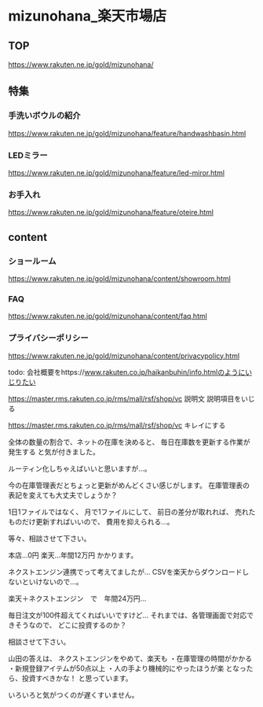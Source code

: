 # mizunohana_楽天市場店

## TOP

https://www.rakuten.ne.jp/gold/mizunohana/

## 特集

### 手洗いボウルの紹介

https://www.rakuten.ne.jp/gold/mizunohana/feature/handwashbasin.html

### LEDミラー

https://www.rakuten.ne.jp/gold/mizunohana/feature/led-miror.html

### お手入れ

https://www.rakuten.ne.jp/gold/mizunohana/feature/oteire.html


## content

### ショールーム

https://www.rakuten.ne.jp/gold/mizunohana/content/showroom.html

### FAQ

https://www.rakuten.ne.jp/gold/mizunohana/content/faq.html

### プライバシーポリシー

https://www.rakuten.ne.jp/gold/mizunohana/content/privacypolicy.html


todo: 会社概要をhttps://www.rakuten.co.jp/haikanbuhin/info.htmlのようにいじりたい

https://master.rms.rakuten.co.jp/rms/mall/rsf/shop/vc
説明文
説明項目をいじる

https://master.rms.rakuten.co.jp/rms/mall/rsf/shop/vc
キレイにする



全体の数量の割合で、ネットの在庫を決めると、
毎日在庫数を更新する作業が発生する
と気が付きました。

ルーティン化しちゃえばいいと思いますが…。

今の在庫管理表だとちょっと更新がめんどくさい感じがします。
在庫管理表の表記を変えても大丈夫でしょうか？

1日1ファイルではなく、
月で1ファイルにして、
前日の差分が取れれば、
売れたものだけ更新すればいいので、
費用を抑えられる…。

等々、相談させて下さい。

本店…0円
楽天…年間12万円
かかります。

ネクストエンジン連携でって考えてましたが…
CSVを楽天からダウンロードしないといけないので…。

楽天＋ネクストエンジン　で　年間24万円…

毎日注文が100件超えてくればいいですけど…
それまでは、各管理画面で対応できそうなので、
どこに投資するのか？

相談させて下さい。

山田の答えは、
ネクストエンジンをやめて、楽天も
・在庫管理の時間がかかる
・新規登録アイテムが50点以上
・人の手より機械的にやったほうが楽
となったら、投資すべきかな！
と思っています。

いろいろと気がつくのが遅くすいません。
